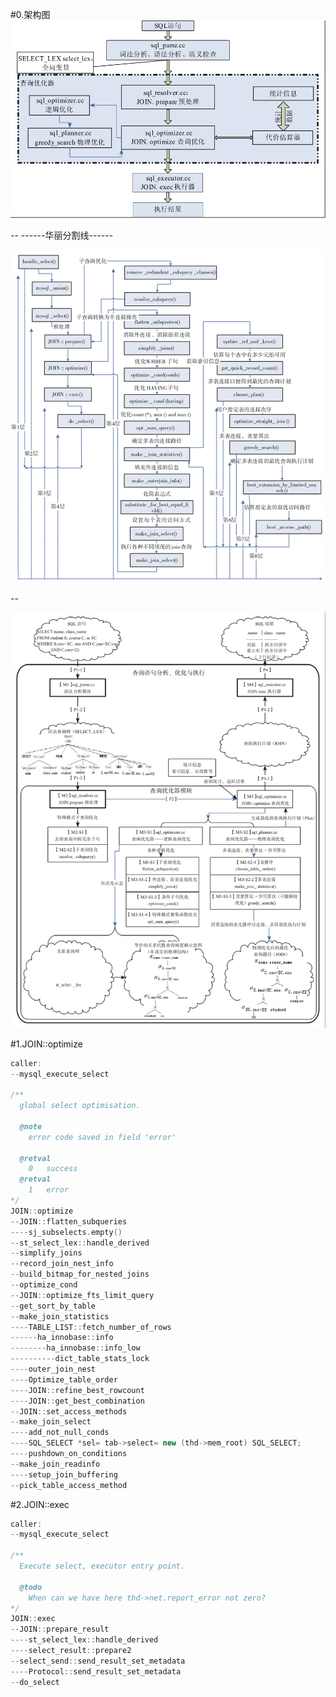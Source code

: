 #0.架构图
![优化器主干流程](./images/optimizer.png)


-- ------华丽分割线------


![优化器主干流程](./images/handle_select.png)

--

![优化器详细主干流程](./images/optimizer_details.png)

#1.JOIN::optimize
```cpp
caller:
--mysql_execute_select

/**
  global select optimisation.

  @note
    error code saved in field 'error'

  @retval
    0   success
  @retval
    1   error
*/
JOIN::optimize
--JOIN::flatten_subqueries
----sj_subselects.empty()
--st_select_lex::handle_derived
--simplify_joins
--record_join_nest_info
--build_bitmap_for_nested_joins
--optimize_cond
--JOIN::optimize_fts_limit_query
--get_sort_by_table
--make_join_statistics
----TABLE_LIST::fetch_number_of_rows
------ha_innobase::info
--------ha_innobase::info_low
----------dict_table_stats_lock
----outer_join_nest
----Optimize_table_order
----JOIN::refine_best_rowcount
----JOIN::get_best_combination
--JOIN::set_access_methods
--make_join_select
----add_not_null_conds
----SQL_SELECT *sel= tab->select= new (thd->mem_root) SQL_SELECT;
----pushdown_on_conditions
--make_join_readinfo
----setup_join_buffering
--pick_table_access_method
```

#2.JOIN::exec

```cpp
caller:
--mysql_execute_select

/**
  Execute select, executor entry point.

  @todo
    When can we have here thd->net.report_error not zero?
*/
JOIN::exec
--JOIN::prepare_result
----st_select_lex::handle_derived
----select_result::prepare2
--select_send::send_result_set_metadata
----Protocol::send_result_set_metadata
--do_select
```











